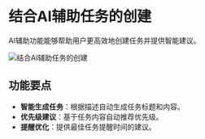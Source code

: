 # 结合AI辅助任务的创建

AI辅助功能能够帮助用户更高效地创建任务并提供智能建议。

![结合AI辅助任务的创建](/images/zh/pro_ai-ass.png)

## 功能要点
- **智能生成任务**：根据描述自动生成任务标题和内容。
- **优先级建议**：基于任务内容自动推荐优先级。
- **提醒优化**：提供最佳任务提醒时间的建议。

